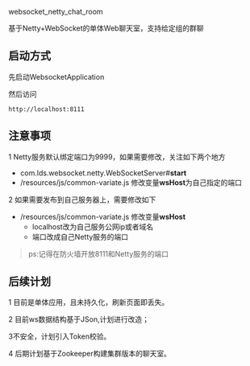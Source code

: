  websocket_netty_chat_room

基于Netty+WebSocket的单体Web聊天室，支持给定组的群聊

## 启动方式

先启动WebsocketApplication

然后访问

```http
http://localhost:8111
```

## 注意事项

1 Netty服务默认绑定端口为9999，如果需要修改，关注如下两个地方

- com.lds.websocket.netty.WebSocketServer#**start**
- /resources/js/common-variate.js 修改变量**wsHost**为自己指定的端口



2 如果需要发布到自己服务器上，需要修改如下

- /resources/js/common-variate.js 修改变量**wsHost**
  - localhost改为自己服务公网ip或者域名
  - 端口改成自己Netty服务的端口

> ps:记得在防火墙开放8111和Netty服务的端口



## 后续计划

1 目前是单体应用，且未持久化，刷新页面即丢失。

2 目前ws数据结构基于JSon,计划进行改造；

3不安全，计划引入Token校验。

4 后期计划基于Zookeeper构建集群版本的聊天室。